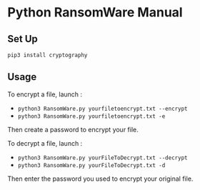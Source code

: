 # Python RansomWare Manual

## Set Up

`pip3 install cryptography`

## Usage

To encrypt a file, launch : <br>
- `python3 RansomWare.py yourfiletoencrypt.txt --encrypt` <br> 
- `python3 RansomWare.py yourfiletoencrypt.txt -e`

Then create a password to encrypt your file. <br>

To decrypt a file, launch : <br>
- `python3 RansomWare.py yourFileToDecrypt.txt --decrypt` <br>
- `python3 RansomWare.py yourFileToDecrypt.txt -d`

Then enter the password you used to encrypt your original file. <br>